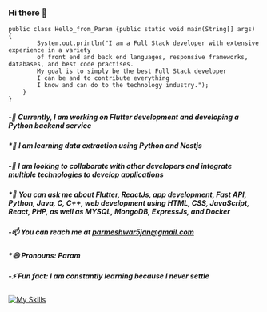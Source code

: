### Hi there 👋

```
public class Hello_from_Param {public static void main(String[] args) { 
        System.out.println("I am a Full Stack developer with extensive experience in a variety 
        of front end and back end languages, responsive frameworks, databases, and best code practises.
        My goal is to simply be the best Full Stack developer 
        I can be and to contribute everything 
        I know and can do to the technology industry.");
    }
}
```

##### -🔭 Currently, I am working on Flutter development and developing a Python backend service
##### *🌱 I am learning data extraction using Python and Nestjs
##### -👯 I am looking to collaborate with other developers and integrate multiple technologies to develop applications
##### *💬 You can ask me about _Flutter_, _ReactJs_, _app_ _development_, _Fast_ _API_, _Python_, _Java_, _C_, _C++_, _web_ _development_ using _HTML_, _CSS_, _JavaScript_, _React_, _PHP_, as well as _MYSQL_, _MongoDB_, _ExpressJs_, and _Docker_
##### -📫 You can reach me at parmeshwar5jan@gmail.com
##### *😄 Pronouns: Param
##### -⚡ Fun fact: I am constantly learning because I never settle

[![My Skills](https://skillicons.dev/icons?i=js,flutter,ReactJs,Docker,Java,Cpp,C,ExpressJs,html,css,wasm)](https://skillicons.dev)


